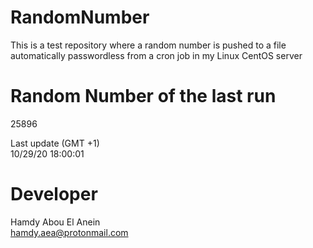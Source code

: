 # RandomNumber    
This is a test repository where a random number is pushed to a file automatically passwordless from a cron job in my Linux CentOS server    
# Random Number of the last run   
25896
      
Last update (GMT +1)    
10/29/20 18:00:01
# Developer    
Hamdy Abou El Anein   
hamdy.aea@protonmail.com
